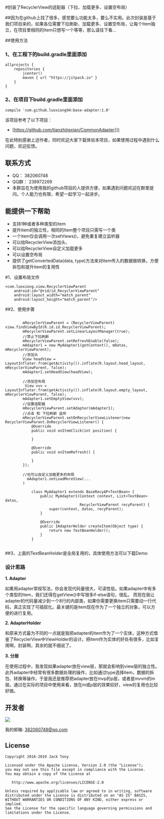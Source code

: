 #封装了RecyclerView的适配器（下拉、加载更多、设置空布局）


##因为在github上找了很多，感觉要么功能太多，要么不实用。此次封装是基于我们项目来的，如果各位需要下拉刷新、加载更多、设置空布局，让每个Item独立，在项目里相同的Item只想写一个等等，那么请往下看...

##使用方法
### 1、在工程下的build.gradle里面添加
 
  
	allprojects {
	    repositories {
	        jcenter()
	        maven { url "https://jitpack.io" }
	    }
	}
### 2、在项目下build.gradle里面添加
	 
	compile 'com.github.luoxiong94:base-adapter:1.0'
	 




该项目参考了以下项目：

 * [https://github.com/tianzhijiexian/CommonAdapter]() 

在此特别感谢上述作者，同时欢迎大家下载体验本项目，如果使用过程中遇到什么问题，欢迎反馈。
## 联系方式
 * QQ： 382060748 
 * QQ群： 238972269  
 * 本群旨在为使用我的github项目的人提供方便，如果遇到问题欢迎在群里提问。个人能力也有限，希望一起学习一起进步。

## 能提供一下帮助
*  支持1种或者多种类型的item
*  提升item的独立性，相同的Item整个项目只需写一个类
*  一个item仅会调用一次setViews()，避免重复建立监听器
*  可以给RecyclerView添加头、
*  可以给RecyclerView自定义加载更多
*  可以设置空布局
*  提供了getConvertedData(data, type)方法来对item传入的数据做转换，方便拆包和提升item的复用性



#1、设置布局文件

    
    <com.luoxiong.view.RecyclerViewParent
        android:id="@+id/id_RecyclerViewParent"
        android:layout_width="match_parent"
        android:layout_height="match_parent"/>
  



##2、使用步骤
```

        mRecyclerViewParent = (RecyclerViewParent) view.findViewById(R.id.id_RecyclerViewParent);
        mRecyclerViewParent.setLinearLayoutManager(true);
  		//禁止下拉刷新
        mRecyclerViewParent.setRefreshEnable(false);
        mAdapter1 = new MyAdapter1(getContext(), mDatas, mRecyclerViewParent);
		//添加头
        View headView = LayoutInflater.from(getActivity()).inflate(R.layout.head_layout, mRecyclerViewParent, false);
        mAdapter1.setHeadView(headView);
		
		//添加空布局
		 View vvv = LayoutInflater.from(getActivity()).inflate(R.layout.empty_layout, mRecyclerViewParent, false);
        mAdapter1.setEmptyView(vvv);
		//设置适配器
        mRecyclerViewParent.setAdapter(mAdapter1);
		//点击 和 下拉刷新 监听
        mRecyclerViewParent.setOnRecyclerViewListener(new RecyclerViewParent.OnRecyclerViewListener() {
            @Override
            public void onItemClick(int position) {
                 
            }

            @Override
            public void onItemRefresh() {

            }
        });

		//也可以自定义加载更多的布局
		  mAdapter1.setLoadMoreView(...
		)
					
			class MyAdapter1 extends BaseRecyAP<TextBean> {
		        public MyAdapter1(Context context, List<TextBean> datas,
		                          RecyclerViewParent recyParent) {
		            super(context, datas, recyParent);
		        }
		
		        @Override
		        public IAdapterHolder createItem(Object type) {
		            return new TextBeanHolder();
		        }
		    }
		
```

##3、上面的TextBeanHolder是全局复用的，具体使用方法可以下载Demo

### 设计思路

**1. Adapter**  

如果用adapter常规写法，你会发现代码量很大，可读性低。如果adapter中有多个类型的Item，我们还得在getView()中写很多if-else语句，很乱。
而现在我让adapter的代码量减少到一个8行的内部类，如果你需要更换item只需要动一行代码，真正实现了可插拔化。最关键的是item现在作为了一个独立的对象，可以方便的进行复用。

**2. AdapterHolder**  

和原来方式最为不同的一点就是我把adapter的item作为了一个实体，这种方式借鉴了RecyclerView中ViewHolder的设计。把item作为实体的好处有很多，比如复用啊，封装啊，其余的就不细说了。  

**3. 分层**  

在使用过程中，我发现如果adapter放在view层，那就会影响到view层的独立性。此外adapter中经常有很多数据处理的操作，比如通过type选择item，数据的拆包、转换等操作。于是我还是推荐把adapter放在mvp的p层，或者是mvvm的m层。通过在实际的项目中使用来看，放在m或p层的效果较好，view的复用也比较好做。


## 开发者

![](https://avatars0.githubusercontent.com/u/16216657?v=3&u=6bd35ed04bd234c24938bc0986e7f6ef4e525ed0&s=400)

我的邮箱: <382060748@qq.com>  


## License

```  
Copyright 2016-2019 Jack Tony

Licensed under the Apache License, Version 2.0 (the "License");
you may not use this file except in compliance with the License.
You may obtain a copy of the License at

   http://www.apache.org/licenses/LICENSE-2.0

Unless required by applicable law or agreed to in writing, software
distributed under the License is distributed on an "AS IS" BASIS,
WITHOUT WARRANTIES OR CONDITIONS OF ANY KIND, either express or implied.
See the License for the specific language governing permissions and
limitations under the License.
```
